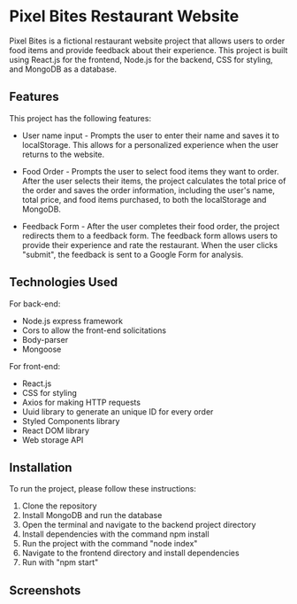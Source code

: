 # Pixel Bites Restaurant Website

Pixel Bites is a fictional restaurant website project that allows users to order food items and provide feedback about their experience. This project is built using React.js for the frontend, Node.js for the backend, CSS for styling, and MongoDB as a database.

## Features

This project has the following features:

- User name input - Prompts the user to enter their name and saves it to localStorage. This allows for a personalized experience when the user returns to the website.

- Food Order - Prompts the user to select food items they want to order. After the user selects their items, the project calculates the total price of the order and saves the order information, including the user's name, total price, and food items purchased, to both the localStorage and MongoDB.

- Feedback Form - After the user completes their food order, the project redirects them to a feedback form. The feedback form allows users to provide their experience and rate the restaurant. When the user clicks "submit", the feedback is sent to a Google Form for analysis.

## Technologies Used

For back-end:

- Node.js express framework
- Cors to allow the front-end solicitations
- Body-parser
- Mongoose

For front-end:

- React.js
- CSS for styling
- Axios for making HTTP requests
- Uuid library to generate an unique ID for every order
- Styled Components library
- React DOM library
- Web storage API

## Installation

To run the project, please follow these instructions:

1. Clone the repository
2. Install MongoDB and run the database
3. Open the terminal and navigate to the backend project directory
4. Install dependencies with the command npm install
5. Run the project with the command "node index"
6. Navigate to the frontend directory and install dependencies
7. Run with "npm start"

## Screenshots
